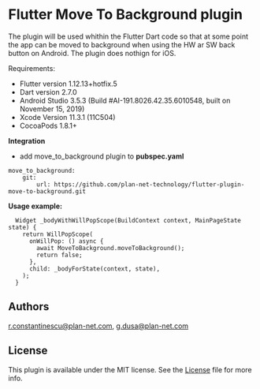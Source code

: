 # Flutter Move To Background plugin
The plugin will be used whithin the Flutter Dart code so that at some point the app can be moved to background when using the HW ar SW back button on Android.
The plugin does nothign for iOS.

Requirements:
* Flutter version 1.12.13+hotfix.5
* Dart version 2.7.0
* Android Studio 3.5.3 (Build #AI-191.8026.42.35.6010548, built on November 15, 2019)
* Xcode Version 11.3.1 (11C504)
* CocoaPods 1.8.1+


**Integration**

- add move_to_background plugin to **pubspec.yaml**

```
move_to_background:
    git: 
        url: https://github.com/plan-net-technology/flutter-plugin-move-to-background.git
```

**Usage example:**
```
  Widget _bodyWithWillPopScope(BuildContext context, MainPageState state) {
    return WillPopScope(
      onWillPop: () async {
        await MoveToBackground.moveToBackground();
        return false;
      },
      child: _bodyForState(context, state),
    );
  }
```

## Authors

r.constantinescu@plan-net.com, g.dusa@plan-net.com

## License

This plugin is available under the MIT license. See the [License](https://github.com/plan-net-technology/flutter-plugin-move-to-background/blob/master/LICENSE) file for more info.
